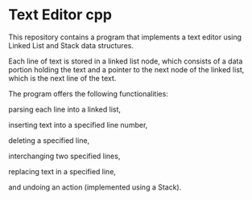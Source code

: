 # Text Editor cpp
This repository contains a program that implements a text editor using Linked List and Stack data structures. 

Each line of text is stored in a linked list node, which consists of a data portion holding the text and a pointer to the next node of the linked list, which is the next line of the text. 

The program offers the following functionalities: 

parsing each line into a linked list, 

inserting text into a specified line number, 

deleting a specified line, 

interchanging two specified lines, 

replacing text in a specified line, 

and undoing an action (implemented using a Stack).
